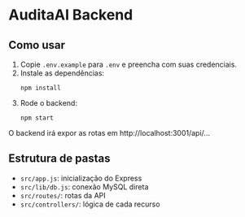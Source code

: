 # AuditaAI Backend

## Como usar

1. Copie `.env.example` para `.env` e preencha com suas credenciais.
2. Instale as dependências:
   ```
   npm install
   ```
3. Rode o backend:
   ```
   npm start
   ```

O backend irá expor as rotas em http://localhost:3001/api/...

## Estrutura de pastas
- `src/app.js`: inicialização do Express
- `src/lib/db.js`: conexão MySQL direta
- `src/routes/`: rotas da API
- `src/controllers/`: lógica de cada recurso 